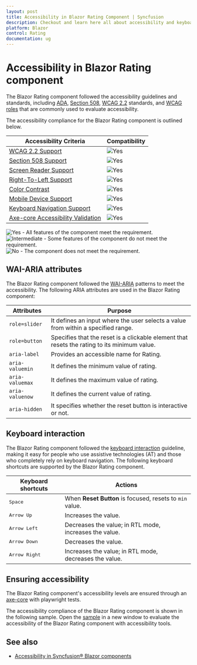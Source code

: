 ```yaml
---
layout: post
title: Accessibility in Blazor Rating Component | Syncfusion
description: Checkout and learn here all about accessibility and keyboard interaction in Syncfusion Rating component and much more.
platform: Blazor
control: Rating
documentation: ug
---
```


# Accessibility in Blazor Rating component

The Blazor Rating component followed the accessibility guidelines and standards, including [ADA](https://www.ada.gov/), [Section 508](https://www.section508.gov/), [WCAG 2.2](https://www.w3.org/TR/WCAG22/) standards, and [WCAG roles](https://www.w3.org/TR/wai-aria/#roles) that are commonly used to evaluate accessibility.

The accessibility compliance for the Blazor Rating component is outlined below.

| Accessibility Criteria | Compatibility |
| -- | -- |
| [WCAG 2.2 Support](../common/accessibility#accessibility-standards) | <img src="https://cdn.syncfusion.com/content/images/landing-page/yes.png" alt="Yes"> |
| [Section 508 Support](../common/accessibility#accessibility-standards) |<img src="https://cdn.syncfusion.com/content/images/landing-page/yes.png" alt="Yes"> |
| [Screen Reader Support](../common/accessibility#screen-reader-support) | <img src="https://cdn.syncfusion.com/content/images/landing-page/yes.png" alt="Yes"> |
| [Right-To-Left Support](../common/accessibility#right-to-left-support) | <img src="https://cdn.syncfusion.com/content/images/landing-page/yes.png" alt="Yes"> |
| [Color Contrast](../common/accessibility#color-contrast) | <img src="https://cdn.syncfusion.com/content/images/landing-page/yes.png" alt="Yes"> |
| [Mobile Device Support](../common/accessibility#mobile-device-support) | <img src="https://cdn.syncfusion.com/content/images/landing-page/yes.png" alt="Yes"> |
| [Keyboard Navigation Support](../common/accessibility#keyboard-navigation-support) | <img src="https://cdn.syncfusion.com/content/images/landing-page/yes.png" alt="Yes"> |
| [Axe-core Accessibility Validation](../common/accessibility#ensuring-accessibility) | <img src="https://cdn.syncfusion.com/content/images/landing-page/yes.png" alt="Yes"> |

<style>
    .post .post-content img {
        display: inline-block;
        margin: 0.5em 0;
    }
</style>

<div><img src="https://cdn.syncfusion.com/content/images/documentation/full.png" alt="Yes"> - All features of the component meet the requirement.</div>

<div><img src="https://cdn.syncfusion.com/content/images/documentation/partial.png" alt="Intermediate"> - Some features of the component do not meet the requirement.</div>

<div><img src="https://cdn.syncfusion.com/content/images/documentation/not-supported.png" alt="No"> - The component does not meet the requirement.</div>

## WAI-ARIA attributes

The Blazor Rating component followed the [WAI-ARIA](https://www.w3.org/WAI/ARIA/apg/patterns/slider/) patterns to meet the accessibility. The following ARIA attributes are used in the Blazor Rating component:

| Attributes | Purpose |
| ------------ | ----------------------- |
| `role=slider` | It defines an input where the user selects a value from within a specified range. |
| `role=button` | Specifies that the reset is a clickable element that resets the rating to its minimum value. |
| `aria-label` | Provides an accessible name for Rating. |
| `aria-valuemin` | It defines the minimum value of rating. |
| `aria-valuemax` | It defines the maximum value of rating. |
| `aria-valuenow` | It defines the current value of rating. |
| `aria-hidden` | It specifies whether the reset button is interactive or not. |

## Keyboard interaction

The Blazor Rating component followed the [keyboard interaction](https://www.w3.org/WAI/ARIA/apg/patterns/slider/#keyboardinteraction) guideline, making it easy for people who use assistive technologies (AT) and those who completely rely on keyboard navigation. The following keyboard shortcuts are supported by the Blazor Rating component.

| Keyboard shortcuts | Actions |
|------------|-------------------|
| <kbd>Space</kbd> | When **Reset Button** is focused, resets to `min` value. |
| <kbd>Arrow Up</kbd> | Increases the value. |
| <kbd>Arrow Left</kbd> | Decreases the value; in RTL mode, increases the value. |
| <kbd>Arrow Down</kbd> | Decreases the value. |
| <kbd>Arrow Right</kbd> | Increases the value; in RTL mode, decreases the value. |

## Ensuring accessibility

The Blazor Rating component's accessibility levels are ensured through an [axe-core](https://www.nuget.org/packages/Deque.AxeCore.Playwright) with playwright tests.

The accessibility compliance of the Blazor Rating component is shown in the following sample. Open the [sample](https://blazor.syncfusion.com/accessibility/rating) in a new window to evaluate the accessibility of the Blazor Rating component with accessibility tools.

## See also

* [Accessibility in Syncfusion&reg; Blazor components](https://blazor.syncfusion.com/documentation/common/accessibility)